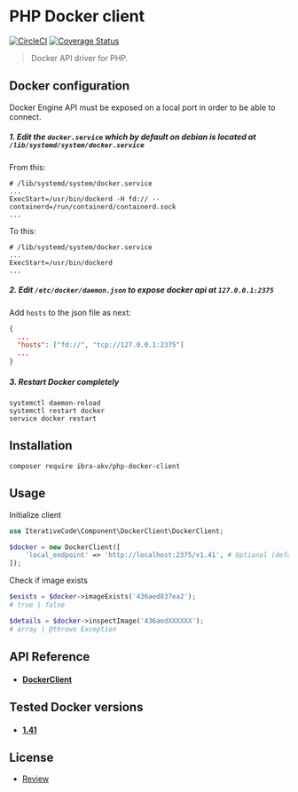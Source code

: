 PHP Docker client
==================
[![CircleCI](https://dl.circleci.com/status-badge/img/gh/ibra-akv/php-docker-client/tree/ci.svg?style=svg)](https://dl.circleci.com/status-badge/redirect/gh/ibra-akv/php-docker-client/tree/ci)
[![Coverage Status](https://coveralls.io/repos/github/ibra-akv/php-docker-client/badge.svg?branch=ci)](https://coveralls.io/github/ibra-akv/php-docker-client?branch=ci)

> Docker API driver for PHP.

Docker configuration
--------------------
Docker Engine API must be exposed on a local port in order to be able to connect.

##### 1. Edit the `docker.service` which by default on debian is located at `/lib/systemd/system/docker.service`  

From this:
```shell
# /lib/systemd/system/docker.service
...
ExecStart=/usr/bin/dockerd -H fd:// --containerd=/run/containerd/containerd.sock
...
```

To this:
```shell
# /lib/systemd/system/docker.service
...
ExecStart=/usr/bin/dockerd
...
```

##### 2. Edit `/etc/docker/daemon.json` to expose docker api at `127.0.0.1:2375`
Add `hosts` to the json file as next:
```json
{
  ...
  "hosts": ["fd://", "tcp://127.0.0.1:2375"]
  ...
}
```

##### 3. Restart Docker completely
```shell
systemctl daemon-reload
systemctl restart docker
service docker restart
```

Installation
------------
    composer require ibra-akv/php-docker-client

Usage
-----

Initialize client

```php
use IterativeCode\Component\DockerClient\DockerClient;

$docker = new DockerClient([
    'local_endpoint' => 'http://localhost:2375/v1.41', # Optional (default: http://localhost:2375)
]);

```

Check if image exists
```php
$exists = $docker->imageExists('436aed837ea2');
# true | false

$details = $docker->inspectImage('436aedXXXXXX');
# array | @throws Exception

```

API Reference
-------------
- #### [DockerClient](docs/DockerClient.md)

Tested Docker versions
--------
- #### [1.41](https://docs.docker.com/engine/api/v1.41/)


License
-------
 - [Review](LICENSE)
